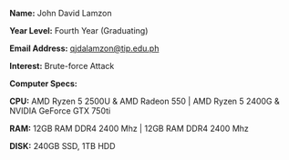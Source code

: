 **Name:** John David Lamzon

**Year Level:** Fourth Year (Graduating)

**Email Address:** qjdalamzon@tip.edu.ph

**Interest:** Brute-force Attack

**Computer Specs:**

**CPU:** AMD Ryzen 5 2500U & AMD Radeon 550 | AMD Ryzen 5 2400G & NVIDIA GeForce GTX 750ti

**RAM:** 12GB RAM DDR4 2400 Mhz | 12GB RAM DDR4 2400 Mhz

**DISK:** 240GB SSD, 1TB HDD 

